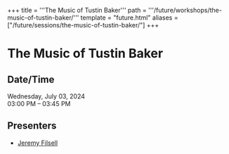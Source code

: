+++
title = '''The Music of Tustin Baker'''
path = '''/future/workshops/the-music-of-tustin-baker/'''
template = "future.html"
aliases = ["/future/sessions/the-music-of-tustin-baker/"]
+++

<h1>The Music of Tustin Baker</h1>

<h2>Date/Time</h2>
<p>Wednesday, July 03, 2024<br>
03:00 PM – 03:45 PM</p>
<h2>Presenters</h2>
<ul>
<li><a href="/future/presenters/jeremy-filsell/">Jeremy Filsell</a></li>
</ul>

